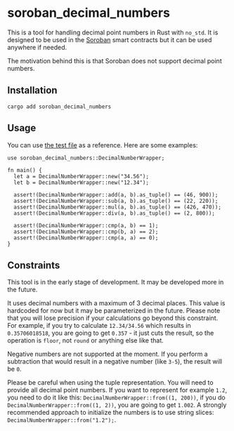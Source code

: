 # soroban_decimal_numbers

This is a tool for handling decimal point numbers in Rust with `no_std`. It is designed to be used in the [Soroban](https://medium.com/r/?url=https%3A%2F%2Fsoroban.stellar.org%2F) smart contracts but it can be used anywhere if needed.

The motivation behind this is that Soroban does not support decimal point numbers.

## Installation

```
cargo add soroban_decimal_numbers
```

## Usage

You can use [the test file](./src/decimal_number_wrapper_test.rs) as a reference. Here are some examples:

```
use soroban_decimal_numbers::DecimalNumberWrapper;

fn main() {
  let a = DecimalNumberWrapper::new("34.56");
  let b = DecimalNumberWrapper::new("12.34");

  assert!(DecimalNumberWrapper::add(a, b).as_tuple() == (46, 900));
  assert!(DecimalNumberWrapper::sub(a, b).as_tuple() == (22, 220));
  assert!(DecimalNumberWrapper::mul(a, b).as_tuple() == (426, 470));
  assert!(DecimalNumberWrapper::div(a, b).as_tuple() == (2, 800));

  assert!(DecimalNumberWrapper::cmp(a, b) == 1);
  assert!(DecimalNumberWrapper::cmp(b, a) == 2);
  assert!(DecimalNumberWrapper::cmp(a, a) == 0);
}
```

## Constraints

This tool is in the early stage of development. It may be developed more in the future.

It uses decimal numbers with a maximum of 3 decimal places. This value is hardcoded for now but it may be parameterized in the future.
Please note that you will lose precision if your calculations go beyond this constraint. For example, if you try to calculate `12.34/34.56` which results in `0.35706018518`, you are going to get `0.357` - it just cuts the result, so the operation is `floor`, not `round` or anything else like that.

Negative numbers are not supported at the moment. If you perform a subtraction that would result in a negative number (like `3-5`), the result will be `0`.

Please be careful when using the tuple representation. You will need to provide all decimal point numbers. If you want to represent for example `1.2`, you need to do it like this: `DecimalNumberWrapper::from((1, 200))`, if you do `DecimalNumberWrapper::from((1, 2))`, you are going to get `1.002`. A strongly recommended approach to initialize the numbers is to use string slices: `DecimalNumberWrapper::from("1.2");`.

